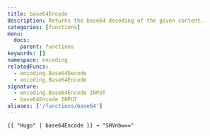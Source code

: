 ```yaml
---
title: base64Encode
description: Returns the base64 decoding of the given content.
categories: [functions]
menu:
  docs:
    parent: functions
keywords: []
namespace: encoding
relatedFuncs:
  - encoding.Base64Decode
  - encoding.Base64Encode
signature:
  - encoding.Base64Encode INPUT
  - base64Encode INPUT
aliases: ['/functions/base64']
---
```


```go-html-template
{{ "Hugo" | base64Encode }} → "SHVnbw=="
```
